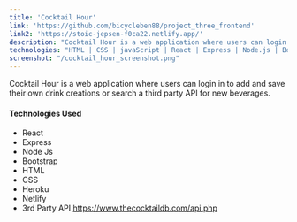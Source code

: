 ```yaml
---
title: 'Cocktail Hour'
link: 'https://github.com/bicycleben88/project_three_frontend'
link2: 'https://stoic-jepsen-f0ca22.netlify.app/'
description: "Cocktail Hour is a web application where users can login in to add and save their own drink creations or search a third party API for new beverages."
technologies: "HTML | CSS | javaScript | React | Express | Node.js | Bootstrap | Heroku | MongoDB | Netlify"
screenshot: "/cocktail_hour_screenshot.png"
---
```


Cocktail Hour is a web application where users can login in to add and save their own drink creations or search a third party API for new beverages.

#### Technologies Used
- React
- Express
- Node Js
- Bootstrap
- HTML
- CSS
- Heroku
- Netlify
- 3rd Party API https://www.thecocktaildb.com/api.php